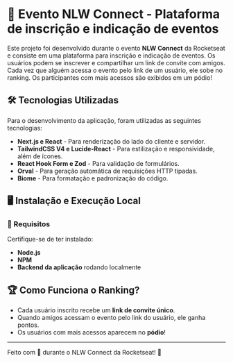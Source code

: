 # 🚀 Evento NLW Connect - Plataforma de inscrição e indicação de eventos

Este projeto foi desenvolvido durante o evento **NLW Connect** da Rocketseat e consiste em uma plataforma para inscrição e indicação de eventos. Os usuários podem se inscrever e compartilhar um link de convite com amigos. Cada vez que alguém acessa o evento pelo link de um usuário, ele sobe no ranking. Os participantes com mais acessos são exibidos em um pódio!

## 🛠️ Tecnologias Utilizadas

Para o desenvolvimento da aplicação, foram utilizadas as seguintes tecnologias:

* **Next.js e React** - Para renderização do lado do cliente e servidor.
* **TailwindCSS V4 e Lucide-React** - Para estilização e responsividade, além de ícones.
* **React Hook Form e Zod** - Para validação de formulários.
* **Orval** - Para geração automática de requisições HTTP tipadas.
* **Biome** - Para formatação e padronização do código.

## 🖥️ Instalação e Execução Local

### 🔹 Requisitos

Certifique-se de ter instalado:

* **Node.js**
* **NPM**
* **Backend da aplicação** rodando localmente

## 🏆 Como Funciona o Ranking?

* Cada usuário inscrito recebe um **link de convite único**.
* Quando amigos acessam o evento pelo link do usuário, ele ganha pontos.
* Os usuários com mais acessos aparecem no **pódio**!

---

Feito com 💜 durante o NLW Connect da Rocketseat! 🚀
